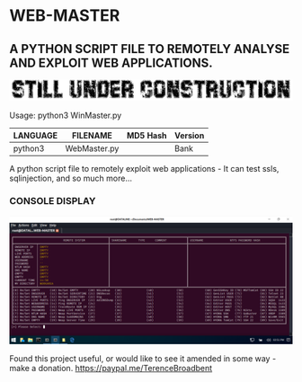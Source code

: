 # WEB-MASTER
## A PYTHON SCRIPT FILE TO REMOTELY ANALYSE AND EXPLOIT WEB APPLICATIONS.

![Screenshot](picture2.png) 

Usage: python3 WinMaster.py

| LANGUAGE  | FILENAME         | MD5 Hash                         | Version |
|------     |------            | -------                          | ----    |
| python3   | WebMaster.py     |                                  | Bank    |

A python script file to remotely exploit web applications - It can test ssls, sqlinjection, and so much more...

### CONSOLE DISPLAY
![Screenshot](picture1.png) 

Found this project useful, or would like to see it amended in some way - make a donation.
https://paypal.me/TerenceBroadbent
